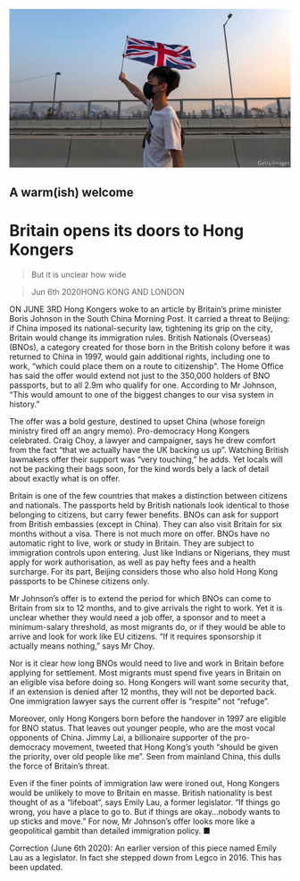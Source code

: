![](./images/20200606_BRP003_1.jpg)

## A warm(ish) welcome

# Britain opens its doors to Hong Kongers

> But it is unclear how wide

> Jun 6th 2020HONG KONG AND LONDON

ON JUNE 3RD Hong Kongers woke to an article by Britain’s prime minister Boris Johnson in the South China Morning Post. It carried a threat to Beijing: if China imposed its national-security law, tightening its grip on the city, Britain would change its immigration rules. British Nationals (Overseas) (BNOs), a category created for those born in the British colony before it was returned to China in 1997, would gain additional rights, including one to work, “which could place them on a route to citizenship”. The Home Office has said the offer would extend not just to the 350,000 holders of BNO passports, but to all 2.9m who qualify for one. According to Mr Johnson, “This would amount to one of the biggest changes to our visa system in history.”

The offer was a bold gesture, destined to upset China (whose foreign ministry fired off an angry memo). Pro-democracy Hong Kongers celebrated. Craig Choy, a lawyer and campaigner, says he drew comfort from the fact “that we actually have the UK backing us up”. Watching British lawmakers offer their support was “very touching,” he adds. Yet locals will not be packing their bags soon, for the kind words bely a lack of detail about exactly what is on offer.

Britain is one of the few countries that makes a distinction between citizens and nationals. The passports held by British nationals look identical to those belonging to citizens, but carry fewer benefits. BNOs can ask for support from British embassies (except in China). They can also visit Britain for six months without a visa. There is not much more on offer. BNOs have no automatic right to live, work or study in Britain. They are subject to immigration controls upon entering. Just like Indians or Nigerians, they must apply for work authorisation, as well as pay hefty fees and a health surcharge. For its part, Beijing considers those who also hold Hong Kong passports to be Chinese citizens only.

Mr Johnson’s offer is to extend the period for which BNOs can come to Britain from six to 12 months, and to give arrivals the right to work. Yet it is unclear whether they would need a job offer, a sponsor and to meet a minimum-salary threshold, as most migrants do, or if they would be able to arrive and look for work like EU citizens. “If it requires sponsorship it actually means nothing,” says Mr Choy.

Nor is it clear how long BNOs would need to live and work in Britain before applying for settlement. Most migrants must spend five years in Britain on an eligible visa before doing so. Hong Kongers will want some security that, if an extension is denied after 12 months, they will not be deported back. One immigration lawyer says the current offer is “respite” not “refuge”.

Moreover, only Hong Kongers born before the handover in 1997 are eligible for BNO status. That leaves out younger people, who are the most vocal opponents of China. Jimmy Lai, a billionaire supporter of the pro-democracy movement, tweeted that Hong Kong’s youth “should be given the priority, over old people like me”. Seen from mainland China, this dulls the force of Britain’s threat.

Even if the finer points of immigration law were ironed out, Hong Kongers would be unlikely to move to Britain en masse. British nationality is best thought of as a “lifeboat”, says Emily Lau, a former legislator. “If things go wrong, you have a place to go to. But if things are okay...nobody wants to up sticks and move.” For now, Mr Johnson’s offer looks more like a geopolitical gambit than detailed immigration policy. ■

Correction (June 6th 2020): An earlier version of this piece named Emily Lau as a legislator. In fact she stepped down from Legco in 2016. This has been updated.